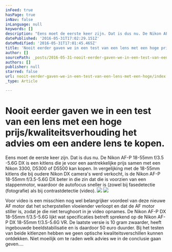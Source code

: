```yaml
---
inFeed: true
hasPage: true
inNav: false
inLanguage: null
keywords: []
description: "Eens moet de eerste keer zijn. Dat is dus nu. De Nikon AF-P 18-55mm f/3.5 -5.6G DX is een kitlens die je voor een aantrekkelijke prijs samen met een Nikon 3300, D5300 of D5500 kan kopen. In vergelijking met de 18-55mm kitlens die bij oudere Nikon DX camera's werd verkocht, is de Nikon AF-P 18-55mm f/3.5-5.6G DX beter in die zin dat die is voorzien van een stappenmotor, waardoor de autofocus sneller is (zowel bij fasedetectie (fotografie) als bij contrastdetectie (video)."
datePublished: '2016-05-31T17:02:29.151Z'
dateModified: '2016-05-31T17:01:45.465Z'
title: 'Nooit eerder gaven we in een test van een lens met een hoge prijs/kwaliteitsverhouding het advies om een andere lens te kopen. '
author: []
sourcePath: _posts/2016-05-31-nooit-eerder-gaven-we-in-een-test-van-een-lens-met-een-hoge.md
authors: []
publisher: null
starred: false
url: nooit-eerder-gaven-we-in-een-test-van-een-lens-met-een-hoge/index.html
_type: Article

---
```

# Nooit eerder gaven we in een test van een lens met een hoge prijs/kwaliteitsverhouding het advies om een andere lens te kopen. 

Eens moet de eerste keer zijn. Dat is dus nu. De Nikon AF-P 18-55mm f/3.5 -5.6G DX is een kitlens die je voor een aantrekkelijke prijs samen met een Nikon 3300, D5300 of D5500 kan kopen. In vergelijking met de 18-55mm kitlens die bij oudere Nikon DX camera's werd verkocht, is de Nikon AF-P 18-55mm f/3.5-5.6G DX beter in die zin dat die is voorzien van een stappenmotor, waardoor de autofocus sneller is (zowel bij fasedetectie (fotografie) als bij contrastdetectie (video).
![](https://the-grid-user-content.s3-us-west-2.amazonaws.com/345361c2-e7df-4ff6-9461-bf11cbe85173.jpg)
![](https://the-grid-user-content.s3-us-west-2.amazonaws.com/28239bdc-4cae-48c5-95a4-d96d660444c6.jpg)

Voor video is een misschien nog wel belangrijker voordeel van deze nieuwe AF motor dat het scherpstellen vloeiender verloopt en dat de AF motor stiller is, zodat je die niet terughoort in je video opnames. De Nikon AF-P DX 18-55mm f/3.5-5.6G lijkt wat specificaties betreft sprekend op de Nikon AF-P DX 18-55mm f/3.5-5.6G VR. De laatste versie is 10 gram zwaarder, heeft ingebouwde beeldstabilisatie en is daardoor 50 euro duurder. Bij het testen van beide kitlenzen hebben we geen optische kwaliteitsverschillen kunnen ontdekken. Niet moeilijk om te raden welk advies we in de conclusie gaan geven....
